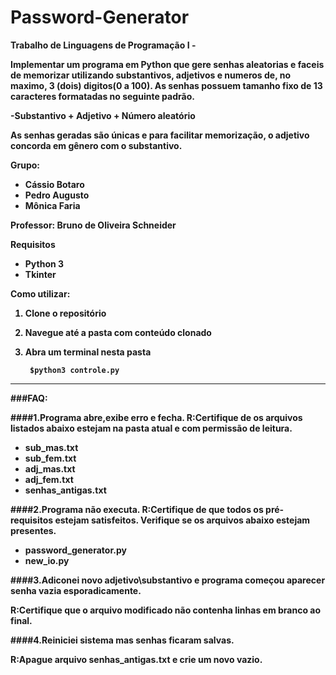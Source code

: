 Password-Generator
==================

<b>Trabalho de Linguagens de Programação I -

Implementar um programa em Python que gere senhas aleatorias e faceis de memorizar utilizando substantivos, adjetivos e numeros
de, no maximo, 3 (dois) digitos(0 a 100).
As senhas possuem tamanho fixo de 13 caracteres formatadas no seguinte padrão.

-Substantivo + Adjetivo + Número aleatório

As senhas geradas são únicas e para facilitar memorização, o adjetivo concorda em gênero com o substantivo.

<b>Grupo:</b>

* Cássio Botaro
* Pedro Augusto
* Mônica Faria 


<b>Professor:</b>  Bruno de Oliveira Schneider

<b>Requisitos</b>

* Python 3
* Tkinter


<b>Como utilizar:</b>

1. Clone o repositório 
2. Navegue até a pasta com conteúdo clonado
3. Abra um terminal nesta pasta

        $python3 controle.py

----
###FAQ:

####1.Programa abre,exibe erro e fecha.
R:Certifique de os arquivos listados abaixo estejam na pasta atual e com permissão de leitura.

* sub_mas.txt
* sub_fem.txt
* adj_mas.txt
* adj_fem.txt
* senhas_antigas.txt

####2.Programa não executa.
R:Certifique de que todos os pré-requisitos estejam satisfeitos.
Verifique se os arquivos abaixo estejam presentes.

* password_generator.py
* new_io.py


####3.Adiconei novo adjetivo\substantivo e programa começou aparecer senha vazia esporadicamente.

R:Certifique que  o arquivo modificado não contenha linhas em branco ao final.

####4.Reiniciei sistema mas senhas ficaram salvas.

R:Apague arquivo senhas_antigas.txt e crie um novo vazio.
